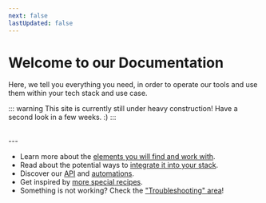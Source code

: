 ```yaml
---
next: false
lastUpdated: false
---
```

# Welcome to our Documentation

Here, we tell you everything you need, in order to operate our tools and use them within your tech stack and use case.

::: warning This site is currently still under heavy construction!
Have a second look in a few weeks. :)
:::

<br />
---
<br />

* Learn more about the [elements you will find and work with](/application-manual/elements.html).
* Read about the potential ways to [integrate it into your stack](/integration.html).
* Discover our [API](/api/introduction.html) and [automations](/automation-integration/webhooks.html).
* Get inspired by [more special recipes](/recipes/rsvp.html).
* Something is not working? Check the ["Troubleshooting" area](/troubleshooting.html)!
